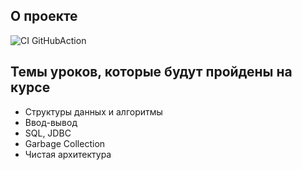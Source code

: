 ## О проекте

![CI GitHubAction](https://github.com/rkouzmine/job4j_tracker/actions/workflows/maven.yml/badge.svg)

## Темы уроков, которые будут пройдены на курсе
- Структуры данных и алгоритмы
- Ввод-вывод
- SQL, JDBC
- Garbage Collection
- Чистая архитектура